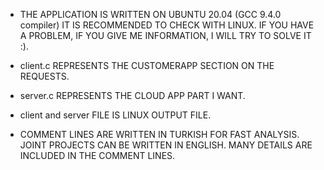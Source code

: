 - THE APPLICATION IS WRITTEN ON UBUNTU 20.04 (GCC 9.4.0 compiler) IT IS RECOMMENDED TO CHECK WITH LINUX. IF YOU HAVE A PROBLEM, IF YOU GIVE ME INFORMATION, I WILL TRY TO SOLVE IT :).

- client.c REPRESENTS THE CUSTOMERAPP SECTION ON THE REQUESTS.

- server.c REPRESENTS THE CLOUD APP PART I WANT.

- client and server FILE IS LINUX OUTPUT FILE.

- COMMENT LINES ARE WRITTEN IN TURKISH FOR FAST ANALYSIS. JOINT PROJECTS CAN BE WRITTEN IN ENGLISH. MANY DETAILS ARE INCLUDED IN THE COMMENT LINES.

